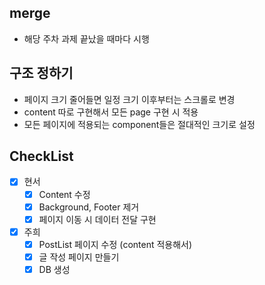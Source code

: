 ## merge
- 해당 주차 과제 끝났을 때마다 시행

## 구조 정하기
- 페이지 크기 줄어들면 일정 크기 이후부터는 스크롤로 변경
- content 따로 구현해서 모든 page 구현 시 적용
- 모든 페이지에 적용되는 component들은 절대적인 크기로 설정


## CheckList

- [x]  현서
    - [x]  Content 수정
    - [x]  Background, Footer 제거
    - [x]  페이지 이동 시 데이터 전달 구현
- [x]  주희
    - [x]  PostList 페이지 수정 (content 적용해서)
    - [x]  글 작성 페이지 만들기
    - [x]  DB 생성

